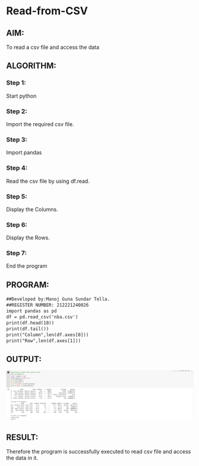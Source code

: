# Read-from-CSV

## AIM:
To read a csv file and access the data

## ALGORITHM:
### Step 1:
Start python

### Step 2:
Import the required csv file.

### Step 3:
Import pandas

### Step 4:
Read the csv file by using df.read.

### Step 5:
Display the Columns.

### Step 6:
Display the Rows.

### Step 7:
End the program
## PROGRAM:
```
##Developed by:Manoj Guna Sundar Tella.
##REGISTER NUMBER: 212221240026
import pandas as pd
df = pd.read_csv('nba.csv')
print(df.head(10))
print(df.tail())
print("Column",len(df.axes[0]))
print("Row",len(df.axes[1]))
```

## OUTPUT:
![Github logo](read.png)

## RESULT:
Therefore the program is successfully executed to read csv file and access the data in it.
